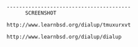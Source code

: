 	----------------------------------------
          SCREENSHOT
	
	http://www.learnbsd.org/dialup/tmuxurxvt

	http://www.learnbsd.org/dialup/dialup

